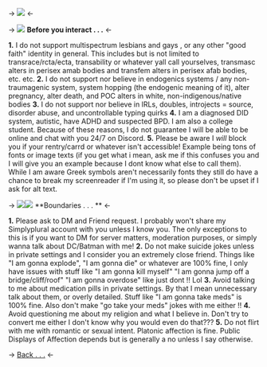-> ![](https://media.discordapp.net/attachments/1166499529953128508/1199834545147625553/image_2.png?ex=65c3fbff&is=65b186ff&hm=e8d0fe94487d6878027a5f77f2d044d7041619ebd24dd9093f26093730096092&=&format=webp&quality=lossless) <-

-> ![](https://files.catbox.moe/85e6ex.gif) **Before you interact . . .** <-

**1.** I do not support multispectrum lesbians and gays , or any other "good faith" identity in general. This includes but is not limited to transrace/rcta/ecta, transability or whatever yall call yourselves, transmasc alters in perisex amab bodies and transfem alters in perisex afab bodies, etc. etc.
**2.** I do not support nor believe in endogenics systems / any non-traumagenic system, system hopping (the endogenic meaning of it), alter pregnancy, alter death, and POC alters in white, non-indigenous/native bodies
**3.** I do not support nor believe in IRLs, doubles, introjects = source, disorder abuse, and uncontrollable typing quirks
**4.** I am a diagnosed DID system, autistic, have ADHD and suspected BPD. I am also a college student.  Because of these reasons, I do not guarantee I will be able to be online and chat with you 24/7 on Discord.
**5.** Please be aware I *will* block you if your rentry/carrd or whatever isn't accessible! Example being tons of fonts or image texts (if you get what i mean, ask me if this confuses you and I will give you an example because I dont know what else to call them). While I am aware Greek symbols aren't necessarily fonts they still do have a chance to break my screenreader if I'm using it, so please don't be upset if I ask for alt text.

-> ![](https://files.catbox.moe/85mz39.gif)![]( https://files.catbox.moe/pzo7af.gif) **Boundaries . . . ** <-

**1.** Please ask to DM and Friend request. I probably won't share my Simplyplural account with you unless I know you. The only exceptions to this is if you want to DM for server matters, moderation purposes, or simply wanna talk about DC/Batman with me!
**2.** Do not make suicide jokes unless in private settings and I consider you an extremely close friend. Things like "I am gonna explode", "I am gonna die" or whatever are 100% fine, I only have issues with stuff like "I am gonna kill myself" "I am gonna jump off a bridge/cliff/roof" "I am gonna overdose" like just dont !! Lol
**3.** Avoid talking to me about medication pills in private settings. By that I mean unnecessary talk about them, or overly detailed. Stuff like "I am gonna take meds" is 100% fine. Also don't make "go take your meds" jokes with me either !!
**4.** Avoid questioning me about my religion and what I believe in. Don't try to convert me either I don't know why you would even do that???
**5.** Do not flirt with me with romantic or sexual intent. Platonic affection is fine. Public Displays of Affection depends but is generally a no unless I say otherwise.

-> [Back . . .](https://rentry.co/bludhavenpd) <-